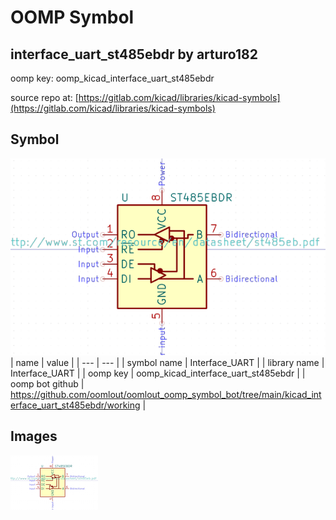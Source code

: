# OOMP Symbol  
## interface_uart_st485ebdr  by arturo182  
  
oomp key: oomp_kicad_interface_uart_st485ebdr  
  
source repo at: [https://gitlab.com/kicad/libraries/kicad-symbols](https://gitlab.com/kicad/libraries/kicad-symbols)  
## Symbol  
  
[![working.png](working_600.png)](working.png)  
| name | value | 
| --- | --- | 
| symbol name | Interface_UART | 
| library name | Interface_UART | 
| oomp key | oomp_kicad_interface_uart_st485ebdr | 
| oomp bot github | https://github.com/oomlout/oomlout_oomp_symbol_bot/tree/main/kicad_interface_uart_st485ebdr/working | 
## Images  
  
[![working.png](working_140.png)](working.png)  
